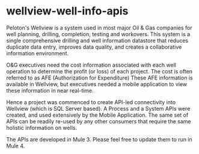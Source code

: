 # wellview-well-info-apis
Peloton's Wellview is a system used in most major Oil & Gas companies for well planning, drilling, completion, testing and workovers. This system is a single comprehensive drilling and well information datastore that reduces duplicate data entry, improves data quality, and creates a collaborative information environment.

O&G executives need the cost information associated with each well operation to determine the profit (or loss) of each project. The cost is often referred to as AFE (Authorization for Expenditure) These AFE information is available in Wellview, but executives needed a mobile application to view these information in near real-time.

Hence a project was commenced to create API-led connectivity into Wellview (which is SQL Server based). A Process and a System APIs were created, and used extensively by the Mobile Application. The same set of APIs can be readily re-used by any other consumers that require the same holistic information on wells.

The APIs are developed in Mule 3. Please feel free to update them to run in Mule 4.
